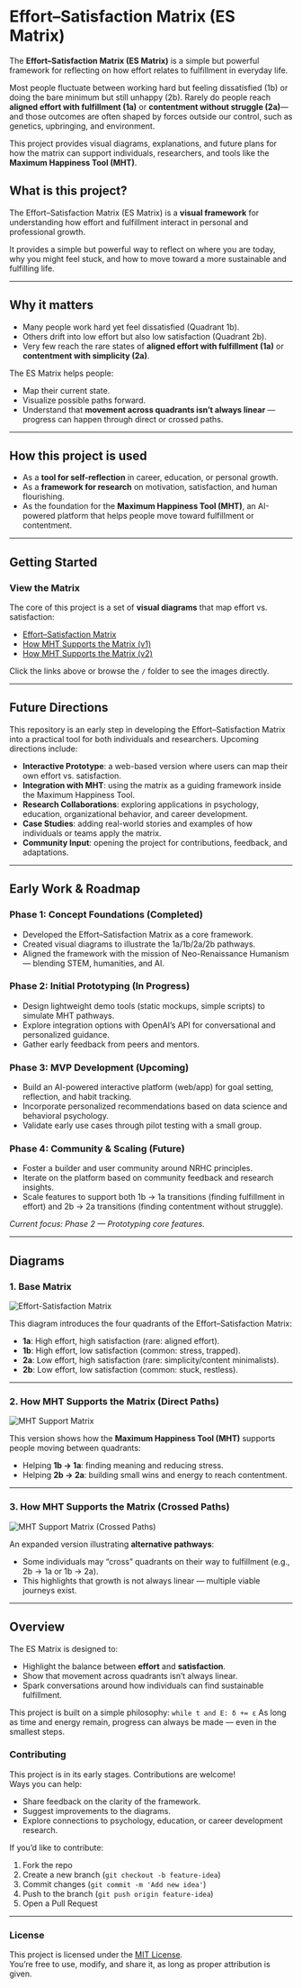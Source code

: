 # Effort–Satisfaction Matrix (ES Matrix)

The **Effort–Satisfaction Matrix (ES Matrix)** is a simple but powerful framework for reflecting on how effort relates to fulfillment in everyday life.  

Most people fluctuate between working hard but feeling dissatisfied (1b) or doing the bare minimum but still unhappy (2b). Rarely do people reach **aligned effort with fulfillment (1a)** or **contentment without struggle (2a)**—and those outcomes are often shaped by forces outside our control, such as genetics, upbringing, and environment.  

This project provides visual diagrams, explanations, and future plans for how the matrix can support individuals, researchers, and tools like the **Maximum Happiness Tool (MHT)**.  

## What is this project?
The Effort–Satisfaction Matrix (ES Matrix) is a **visual framework** for understanding how effort and fulfillment interact in personal and professional growth.  

It provides a simple but powerful way to reflect on where you are today, why you might feel stuck, and how to move toward a more sustainable and fulfilling life.  

---

## Why it matters
- Many people work hard yet feel dissatisfied (Quadrant 1b).  
- Others drift into low effort but also low satisfaction (Quadrant 2b).  
- Very few reach the rare states of **aligned effort with fulfillment (1a)** or **contentment with simplicity (2a)**.  

The ES Matrix helps people:
- Map their current state.  
- Visualize possible paths forward.  
- Understand that **movement across quadrants isn’t always linear** — progress can happen through direct or crossed paths.  

---

## How this project is used
- As a **tool for self-reflection** in career, education, or personal growth.  
- As a **framework for research** on motivation, satisfaction, and human flourishing.  
- As the foundation for the **Maximum Happiness Tool (MHT)**, an AI-powered platform that helps people move toward fulfillment or contentment.  

---
## Getting Started

### View the Matrix
The core of this project is a set of **visual diagrams** that map effort vs. satisfaction:

- [Effort–Satisfaction Matrix](./ES%20matrix%201.png)  
- [How MHT Supports the Matrix (v1)](./ES%20matrix%202.png)  
- [How MHT Supports the Matrix (v2)](./ES%20matrix%203.png)  

Click the links above or browse the `/` folder to see the images directly.  

---
## Future Directions  

This repository is an early step in developing the Effort–Satisfaction Matrix into a practical tool for both individuals and researchers. Upcoming directions include:  

- **Interactive Prototype**: a web-based version where users can map their own effort vs. satisfaction.  
- **Integration with MHT**: using the matrix as a guiding framework inside the Maximum Happiness Tool.  
- **Research Collaborations**: exploring applications in psychology, education, organizational behavior, and career development.  
- **Case Studies**: adding real-world stories and examples of how individuals or teams apply the matrix.  
- **Community Input**: opening the project for contributions, feedback, and adaptations.  

---

## Early Work & Roadmap  

### Phase 1: Concept Foundations (Completed)  
- Developed the Effort–Satisfaction Matrix as a core framework.  
- Created visual diagrams to illustrate the 1a/1b/2a/2b pathways.  
- Aligned the framework with the mission of Neo-Renaissance Humanism — blending STEM, humanities, and AI.  

### Phase 2: Initial Prototyping (In Progress)  
- Design lightweight demo tools (static mockups, simple scripts) to simulate MHT pathways.  
- Explore integration options with OpenAI’s API for conversational and personalized guidance.  
- Gather early feedback from peers and mentors.  

### Phase 3: MVP Development (Upcoming)  
- Build an AI-powered interactive platform (web/app) for goal setting, reflection, and habit tracking.  
- Incorporate personalized recommendations based on data science and behavioral psychology.  
- Validate early use cases through pilot testing with a small group.  

### Phase 4: Community & Scaling (Future)  
- Foster a builder and user community around NRHC principles.  
- Iterate on the platform based on community feedback and research insights.  
- Scale features to support both 1b → 1a transitions (finding fulfillment in effort) and 2b → 2a transitions (finding contentment without struggle).  

*Current focus: Phase 2 — Prototyping core features.*  

---

## Diagrams

### 1. Base Matrix
![Effort-Satisfaction Matrix](./ES%20matrix%201.png)

This diagram introduces the four quadrants of the Effort–Satisfaction Matrix:  
- **1a**: High effort, high satisfaction (rare: aligned effort).  
- **1b**: High effort, low satisfaction (common: stress, trapped).  
- **2a**: Low effort, high satisfaction (rare: simplicity/content minimalists).  
- **2b**: Low effort, low satisfaction (common: stuck, restless).  

---

### 2. How MHT Supports the Matrix (Direct Paths)
![MHT Support Matrix](./ES%20matrix%202.png)

This version shows how the **Maximum Happiness Tool (MHT)** supports people moving between quadrants:  
- Helping **1b → 1a**: finding meaning and reducing stress.  
- Helping **2b → 2a**: building small wins and energy to reach contentment.  

---

### 3. How MHT Supports the Matrix (Crossed Paths)
![MHT Support Matrix (Crossed Paths)](./ES%20matrix%203.png)

An expanded version illustrating **alternative pathways**:  
- Some individuals may “cross” quadrants on their way to fulfillment (e.g., 2b → 1a or 1b → 2a).  
- This highlights that growth is not always linear — multiple viable journeys exist.  

---

## Overview

The ES Matrix is designed to:
- Highlight the balance between **effort** and **satisfaction**.  
- Show that movement across quadrants isn’t always linear.  
- Spark conversations around how individuals can find sustainable fulfillment.

This project is built on a simple philosophy: `while t and E: δ += ε`
As long as time and energy remain, progress can always be made — even in the smallest steps.

### Contributing
This project is in its early stages. Contributions are welcome!  
Ways you can help:  
- Share feedback on the clarity of the framework.  
- Suggest improvements to the diagrams.  
- Explore connections to psychology, education, or career development research.  

If you’d like to contribute:  
1. Fork the repo  
2. Create a new branch (`git checkout -b feature-idea`)  
3. Commit changes (`git commit -m 'Add new idea'`)  
4. Push to the branch (`git push origin feature-idea`)  
5. Open a Pull Request  

---

### License
This project is licensed under the [MIT License](./LICENSE).  
You’re free to use, modify, and share it, as long as proper attribution is given.  
